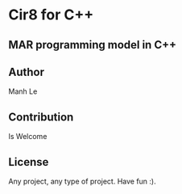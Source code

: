 # Cir8 for C++
## MAR programming model in C++

## Author
Manh Le

## Contribution
Is Welcome

## License
Any project, any type of project. Have fun :).

